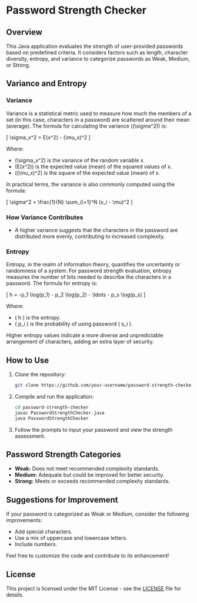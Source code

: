 # Password Strength Checker

## Overview

This Java application evaluates the strength of user-provided passwords based on predefined criteria. It considers factors such as length, character diversity, entropy, and variance to categorize passwords as Weak, Medium, or Strong.

## Variance and Entropy

### Variance

Variance is a statistical metric used to measure how much the members of a set (in this case, characters in a password) are scattered around their mean (average). The formula for calculating the variance (\(\sigma^2\)) is:

\[ \sigma_x^2 = E(x^2) - (\mu_x)^2 \]

Where:
- \(\sigma_x^2\) is the variance of the random variable x.
- \(E(x^2)\) is the expected value (mean) of the squared values of x.
- \((\mu_x)^2\) is the square of the expected value (mean) of x.

In practical terms, the variance is also commonly computed using the formula:

\[ \sigma^2 = \frac{1}{N} \sum_{i=1}^N (x_i - \mu)^2 \]

### How Variance Contributes

- A higher variance suggests that the characters in the password are distributed more evenly, contributing to increased complexity.

### Entropy

Entropy, in the realm of information theory, quantifies the uncertainty or randomness of a system. For password strength evaluation, entropy measures the number of bits needed to describe the characters in a password. The formula for entropy is:

\[ h = -p_1 \log(p_1) - p_2 \log(p_2) - \ldots - p_s \log(p_s) \]

Where:
- \( h \) is the entropy.
- \( p_i \) is the probability of using password \( s_i \).

Higher entropy values indicate a more diverse and unpredictable arrangement of characters, adding an extra layer of security.

## How to Use

1. Clone the repository:

    ```bash
    git clone https://github.com/your-username/password-strength-checker.git
    ```

2. Compile and run the application:

    ```bash
    cd password-strength-checker
    javac PasswordStrengthChecker.java
    java PasswordStrengthChecker
    ```

3. Follow the prompts to input your password and view the strength assessment.

## Password Strength Categories

- **Weak:** Does not meet recommended complexity standards.
- **Medium:** Adequate but could be improved for better security.
- **Strong:** Meets or exceeds recommended complexity standards.

## Suggestions for Improvement

If your password is categorized as Weak or Medium, consider the following improvements:

- Add special characters.
- Use a mix of uppercase and lowercase letters.
- Include numbers.

Feel free to customize the code and contribute to its enhancement!

## License

This project is licensed under the MIT License - see the [LICENSE](LICENSE) file for details.
